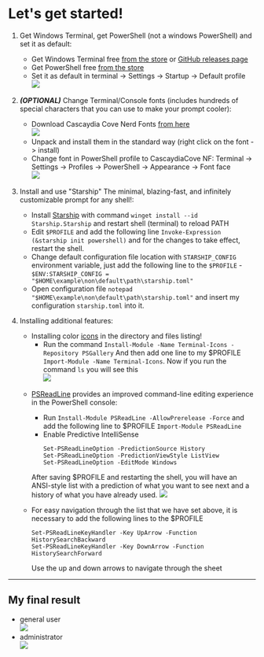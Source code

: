 # Let's get started!

1. Get Windows Terminal, get PowerShell (not a windows PowerShell) and set it as default:
   - Get Windows Terminal free [from the store](https://www.microsoft.com/en-us/p/windows-terminal/9n0dx20hk701?activetab=pivot:overviewtab) or [GitHub releases page](https://github.com/microsoft/terminal/releases)
   - Get PowerShell free [from the store](https://www.microsoft.com/en-us/p/powershell/9mz1snwt0n5d?activetab=pivot:overviewtab)
   - Set it as default in terminal -> Settings -> Startup -> Default profile  
     ![](https://i.imgur.com/H0hskkH.jpeg)
2. ***(OPTIONAL)*** Change Terminal/Console fonts (includes hundreds of special characters that you can use to make your prompt cooler):
   - Download Cascaydia Cove Nerd Fonts [from here](https://www.nerdfonts.com/font-downloads)  
     ![](https://i.imgur.com/g0RQw7G.jpeg)
   - Unpack and install them in the standard way (right click on the font -> install)
   - Change font in PowerShell profile to CascaydiaCove NF: Terminal -> Settings -> Profiles -> PowerShell -> Appearance -> Font face  
     ![](https://i.imgur.com/xIpf83v.jpeg)
3. Install and use "Starship" The minimal, blazing-fast, and infinitely customizable prompt for any shell!:
   - Install [Starship](https://starship.rs/) with command `winget install --id Starship.Starship` and restart shell (terminal) to reload PATH
   - Edit `$PROFILE` and add the following line `Invoke-Expression (&starship init powershell)` and for the changes to take effect, restart the shell.
   - Change default configuration file location with `STARSHIP_CONFIG` environment variable, just add the following line to the `$PROFILE` - `$ENV:STARSHIP_CONFIG = "$HOME\example\non\default\path\starship.toml"`
   - Open configuration file `notepad "$HOME\example\non\default\path\starship.toml"` and insert my configuration `starship.toml` into it.
4. Installing additional features:

   - Installing color [icons](https://github.com/devblackops/Terminal-Icons) in the directory and files listing!
     - Run the command `Install-Module -Name Terminal-Icons -Repository PSGallery` And then add one line to my $PROFILE `Import-Module -Name Terminal-Icons`. Now if you run the command `ls` you will see this  
       ![](https://i.imgur.com/e4sj4Nm.jpeg)

   * [PSReadLine](https://docs.microsoft.com/en-us/powershell/module/psreadline/about/about_psreadline?view=powershell-7.2) provides an improved command-line editing experience in the PowerShell console:

     - Run `Install-Module PSReadLine -AllowPrerelease -Force` and add the following line to $PROFILE `Import-Module PSReadLine`
     - Enable Predictive IntelliSense
       ```
       Set-PSReadLineOption -PredictionSource History
       Set-PSReadLineOption -PredictionViewStyle ListView
       Set-PSReadLineOption -EditMode Windows
       ```

     After saving $PROFILE and restarting the shell, you will have an ANSI-style list with a prediction of what you want to see next and a history of what you have already used.
     ![](https://i.imgur.com/a6RTvXN.png)

   * For easy navigation through the list that we have set above, it is necessary to add the following lines to the $PROFILE

     ```
     Set-PSReadLineKeyHandler -Key UpArrow -Function HistorySearchBackward
     Set-PSReadLineKeyHandler -Key DownArrow -Function HistorySearchForward
     ```

     Use the up and down arrows to navigate through the sheet
---

## My final result

- general user  
   ![](https://i.imgur.com/7i1xczW.png)
- administrator  
   ![](https://i.imgur.com/bETIHzb.png)
